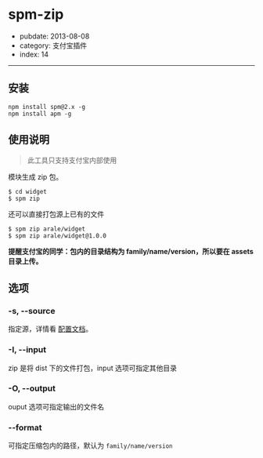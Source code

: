 # spm-zip

- pubdate: 2013-08-08
- category: 支付宝插件
- index: 14

-----------

## 安装

```
npm install spm@2.x -g
npm install apm -g
```

## 使用说明

> 此工具只支持支付宝内部使用

模块生成 zip 包。

```
$ cd widget
$ spm zip
```

还可以直接打包源上已有的文件

```
$ spm zip arale/widget
$ spm zip arale/widget@1.0.0
```

**提醒支付宝的同学：包内的目录结构为 family/name/version，所以要在 assets 目录上传。**

## 选项

### -s, --source

指定源，详情看 [配置文档](../doc/spm-global-config#source)。

### -I, --input

zip 是将 dist 下的文件打包，input 选项可指定其他目录

### -O, --output

ouput 选项可指定输出的文件名
    
### --format

可指定压缩包内的路径，默认为 `family/name/version`
